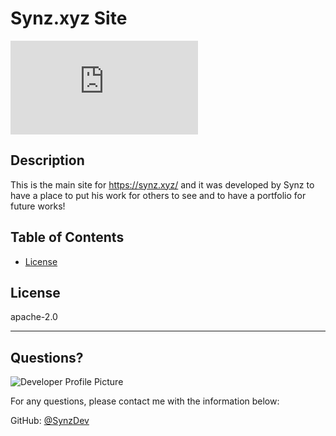 # Synz.xyz Site
  ![Badge for GitHub](https://img.shields.io/github/languages/top/SynzDev/synz.xyz?style=flat&logo=appveyor) 
  
  
  ## Description 
  
  
  This is the main site for https://synz.xyz/ and it was developed by Synz to have a place to put his work for others to see and to have a portfolio for future works!
  ## Table of Contents
  * [License](#license)
  
  ## License
  
  apache-2.0
  
  ---
  
  ## Questions?
  
  ![Developer Profile Picture](https://avatars.githubusercontent.com/u/89056264?v=4) 
  
  For any questions, please contact me with the information below:
 
  GitHub: [@SynzDev](https://api.github.com/users/SynzDev)
  
